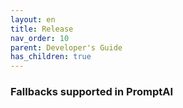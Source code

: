```yaml
---
layout: en
title: Release
nav_order: 10
parent: Developer's Guide
has_children: true
---
```



### Fallbacks supported in PromptAI